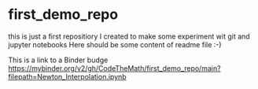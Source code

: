 # first_demo_repo
this is just a first repositiory I created to make some experiment wit git and jupyter notebooks
Here should be some content of readme file :-)

This is a link to a Binder budge
https://mybinder.org/v2/gh/CodeTheMath/first_demo_repo/main?filepath=Newton_Interpolation.ipynb

